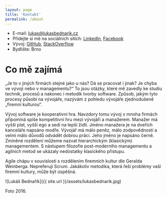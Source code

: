 ```yaml
---
layout: page
title: 'Kontakt'
permalink: /about
---
```


- E-mail: <a href="mailto:lukas@lukasbednarik.cz" target="_top">lukas@lukasbednarik.cz</a>
- Přidejte si mě na sociálních sítích: [LinkedIn](https://cz.linkedin.com/in/lukasbednarik), [Facebook](https://www.facebook.com/p43uD)
- Vývoj: [GitHub](https://github.com/sand-dollar), [StackOverflow](http://stackoverflow.com/users/4734434/luk%C3%A1%C5%A1-bedna%C5%99%C3%ADk)
- Bydlište: Brno

# Co mě zajímá

„Je to v jiných firmách stejné jako u nás? Dá se pracovat i jinak? Je chyba ve vývoji nebo v managementu?“
To jsou otázky, které mě zavedly ke studiu technik, procesů a nakonec i metodik tvorby software.
Způsob, jakým tyto procesy působí na vývojáře, nazývám z pohledu vývojáře zjednodušeně „firemní kulturou“.

Vývoj software je kooperativní hra. Navzdory tomu vývoj v mnoha firmách připomíná spíše kompetitivní hru
mezi vývojáři a manažerem.
Manažer má vyšší plat, vyšší ego a sedí na lepší židli. Jméno manažera je na dveřích kanceláře napsáno modře.
Vývojář má málo peněz, málo zodpovědnosti a velmi málo důvodů odvádět dobrou práci. Jeho jméno je napsáno
černě. Zmíněné rozdělení můžeme nazvat hierarchickým (klasickým) managementem. S nástupem filozofie
post-moderního managementu a agilních metod se ukázaly nedostatky klasického přístupu.

Agile chápu v souvislosti s rozdělením firemních kultur dle Geralda Weinberga. Nepreferuji Scrum.
Jakákoliv metodika, která řeší problémy vaší firemní kultury, může být úspěšná.

![Lukáš Bednařík]({{ site.url }}/assets/lukasbednarik.jpg)

Foto 2016.
